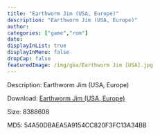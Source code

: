 ```yaml
---
title: "Earthworm Jim (USA, Europe)"
description: "Earthworm Jim (USA, Europe)"
author: 
categories: ["game","rom"]
date: 
displayInList: true
displayInMenu: false
dropCap: false
featuredImage: /img/gba/Earthworm Jim [USA].jpg
---
```


Description: Earthworm Jim (USA, Europe)

Download: <a style="text-decoration:underline;" href="https://mega.nz/#!SaImiA4L!SB4d_UFRGzrlJC4WNLYyBzRAP_uSZcZbdHO-yoIQroM" target = "_blank" rel = "nofollow" > Earthworm Jim (USA, Europe)</a>

Size: 8388608

MD5: 54A50DBAEA5A9154CC820F3FC13A34BB


